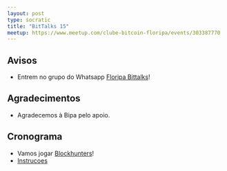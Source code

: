 ```yaml
---
layout: post
type: socratic
title: "BitTalks 15"
meetup: https://www.meetup.com/clube-bitcoin-floripa/events/303387770
---
```


## Avisos

- Entrem no grupo do Whatsapp [Floripa Bittalks](https://chat.whatsapp.com/EvI2yV0atAF4ccSOXJxJF1)!

## Agradecimentos

- Agradecemos à Bipa pelo apoio.

## Cronograma

- Vamos jogar [Blockhunters](https://blockhuntersgame.com/)!
- [Instrucoes](https://www.youtube.com/watch?v=ameWu17iD9E)
